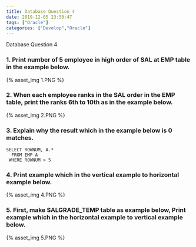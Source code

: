 ```yaml
---
title: Database Question 4
date: 2019-12-05 23:50:47
tags: ["Oracle"]
categories: ["Develop","Oracle"]
---
```


Database Question 4

<!-- more -->

### 1. Print number of 5 employee in high order of SAL at EMP table in the example below.

{% asset_img 1.PNG %}

### 2. When each employee ranks in the SAL order in the EMP table, print the ranks 6th to 10th as in the example below.

{% asset_img 2.PNG %}

### 3. Explain why the result which in the example below is 0 matches.
~~~
SELECT ROWNUM, A.*
  FROM EMP A
 WHERE ROWNUM > 5
~~~


### 4. Print example which in the vertical example to horizontal example below.

{% asset_img 4.PNG %}

### 5. First, make SALGRADE_TEMP table as example below, Print example which in the horizontal example to vertical example below.

{% asset_img 5.PNG %}
